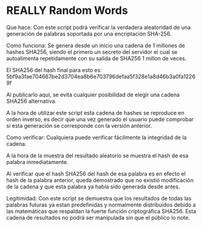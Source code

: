 # REALLY Random Words

Que hace:
Con este script podrá verificar la verdadera aleatoridad de una generación de palabras soportada por una encriptación SHA-256.


Como funciona:
Se genera desde un inicio una cadena de 1 millones de hashes SHA256, siendo el primero un secreto del servidor el cual se autoalimenta repetidamente con su salida de SHA256 1 millon de veces.

El SHA256 del hash final para esto es: 5bf9a3fae704667be2d3704ea8b6e703796defaa5f328e1a8d46b3a0fa12269f

Al publicarlo aqui, se evita cualquier posibilidad de elegir una cadena SHA256 alternativa.

A la hora de utilizar este script esta cadena de hashes se reproduce en orden inverso, es decir que una vez generado el usuario puede comprobar si esta generación se corresponde con la versión anterior.



Como verificar:
Cualquiera puede verificar fácilmente la integridad de la cadena.

A la hora de la muestra del resultado aleatorio se muestra el hash de esa palabra inmediatamente.

Al verificar que el hash SHA256 del hash de esa palabra es en efecto el hash de la palabra anterior, queda demostrado que no existió modificación de la cadena y que esta palabra ya había sido generada desde antes.



Legitimidad:
Con este script se demuestra que los resultados de todas las palabras futuras ya estan predefinidas y normalmente distribuidos debido a las matemáticas que respaldan la fuerte función criptográfica SHA256. Esta cadena de resultados no podrá ser manipulada sin que el público lo note.